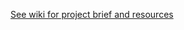 [See wiki for project brief and resources](https://github.com/viktorjonasson/OOPJ-assignment-4-quiz/wiki)
